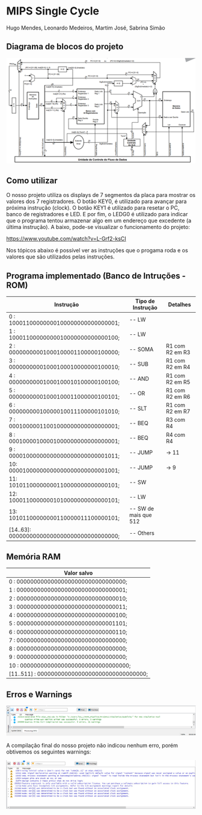 # MIPS Single Cycle
Hugo Mendes, Leonardo Medeiros, Martim José, Sabrina Simão

## Diagrama de blocos do projeto
![Diagrama de Blocos](diagrama.png)

## Como utilizar
O nosso projeto utiliza os displays de 7 segmentos da placa para mostrar os valores dos 7 registradores. O botão KEY0, é utilizado para avançar para próxima instrução (clock). O botão KEY1 é utilizado para resetar o PC, banco de registradores e LED. E por fim, o LEDG0 é utilizado para indicar que o programa tentou armazenar algo em um endereço que excedente (a última instrução). A baixo, pode-se visualizar o funcionamento do projeto:

https://www.youtube.com/watch?v=L-Grf2-ksCI

Nos tópicos abaixo é possível ver as instruções que o progama roda e os valores que são utilizados pelas instruções.

## Programa implementado (Banco de Intruções - ROM)
| Instrução                                   | Tipo de Instrução      | Detalhes        |
|---------------------------------------------|------------------------|-----------------|
| 0 : 10001100000000100000000000000001;       | -- LW                  |                 |
| 1 : 10001100000000010000000000000100;       | -- LW                  |                 |
| 2 : 00000000001000100001100000100000;       | -- SOMA                | R1 com R2 em R3 |
| 3 : 00000000001000100010000000100010;       | -- SUB                 | R1 com R2 em R4 |
| 4 : 00000000001000100010100000100100;       | -- AND                 | R1 com R2 em R5 |
| 5 : 00000000001000100011000000100101;       | -- OR                  | R1 com R2 em R6 |
| 6 : 00000000010000010011100000101010;       | -- SLT                 | R1 com R2 em R7 |
| 7 : 00010000011001000000000000000001;       | -- BEQ                 | R3 com R4       |
| 8 : 00010000100001000000000000000001;       | -- BEQ                 | R4 com R4       |
| 9 : 00001000000000000000000000001011;       | -- JUMP                | -> 11           |
| 10: 00001000000000000000000000001001;       | -- JUMP                | -> 9            |
| 11: 10101100000000110000000000000101;       | -- SW                  |                 |
| 12: 10001100000001010000000000000101;       | -- LW                  |                 |
| 13: 10101100000000110000011100000101;       | -- SW de mais que 512  |                 |
| [14..63]: 00000000000000000000000000000000; | -- Others              |                 |

## Memória RAM
| Valor salvo                                   |
|-----------------------------------------------|
| 0 : 00000000000000000000000000000000;         |
| 1 : 00000000000000000000000000000001;         |
| 2 : 00000000000000000000000000000010;         |
| 3 : 00000000000000000000000000000011;         |
| 4 : 00000000000000000000000000000100;         |
| 5 : 00000000000000000000000000001101;         |
| 6 : 00000000000000000000000000000110;         |
| 7 : 00000000000000000000000000000000;         |
| 8 : 00000000000000000000000000000000;         |
| 9 : 00000000000000000000000000000000;         |
| 10 : 00000000000000000000000000000000;        |
| [11..511] : 00000000000000000000000000000000; |

## Erros e Warnings
![Resultado da compilação](compilation.PNG)

A compilação final do nosso projeto não indicou nenhum erro, porém obtivemos os seguintes warnings:

![Warnings](warnings.jpeg)
